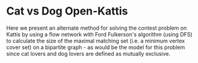 # Cat vs Dog Open-Kattis

Here we present an alternate method for solving the contest problem on Kattis by using a flow network 
with Ford Fulkerson's algorithm (using DFS) to calculate the size of the maximal matching set (i.e. 
a minimum vertex cover set) on a bipartite graph - as would be the model for this problem since
cat lovers and dog lovers are defined as mutually exclusive. 
